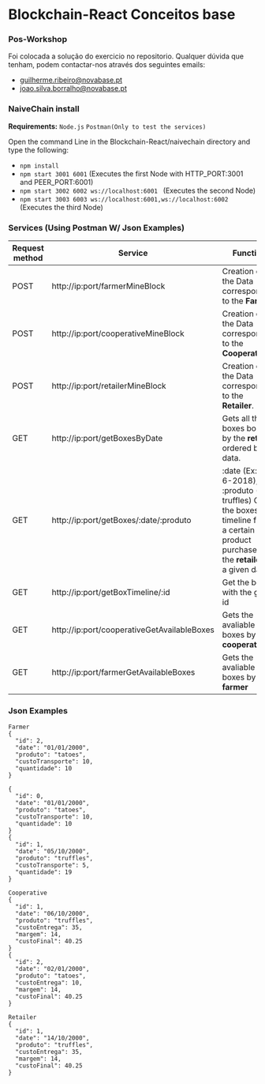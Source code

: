 # Blockchain-React Conceitos base

### Pos-Workshop 

Foi colocada a solução do exercicio no repositorio. 
Qualquer dúvida que tenham, podem contactar-nos através dos seguintes emails:

* guilherme.ribeiro@novabase.pt
* joao.silva.borralho@novabase.pt





### NaiveChain install

**Requirements:** 
`Node.js`
`Postman(Only to test the services)`

Open the command Line in the Blockchain-React/naivechain directory and type the following:

* `npm install` 
* `npm start 3001 6001` (Executes the first Node with HTTP_PORT:3001 and PEER_PORT:6001)
* `npm start 3002 6002 ws://localhost:6001 ` (Executes the second Node)
* `npm start 3003 6003 ws://localhost:6001,ws://localhost:6002` (Executes the third Node)

### Services (Using Postman W/ Json Examples)
Request method | Service      | Function
-------------- | ------------ | -------------
POST | http://ip:port/farmerMineBlock | Creation of the Data corresponding to the **Farmer**.
POST | http://ip:port/cooperativeMineBlock | Creation of the Data corresponding to the **Cooperative**.
POST | http://ip:port/retailerMineBlock | Creation of the Data corresponding to the **Retailer**.
 GET | http://ip:port/getBoxesByDate | Gets all the boxes bought by the **retailer** ordered by data.
 GET | http://ip:port/getBoxes/:date/:produto |  :date (Ex: 14-6-2018), :produto (Ex: truffles) Gets the boxes timeline from a certain product purchased by the **retailer** in a given date.
 GET | http://ip:port/getBoxTimeline/:id | Get the box with the given id
 GET | http://ip:port/cooperativeGetAvailableBoxes | Gets the avaliable boxes by the **cooperative**
 GET | http://ip:port/farmerGetAvailableBoxes | Gets the avaliable boxes by the **farmer**

### Json Examples

```
Farmer
{
  "id": 2,
  "date": "01/01/2000",
  "produto": "tatoes",
  "custoTransporte": 10,
  "quantidade": 10
}
 
{
  "id": 0,
  "date": "01/01/2000",
  "produto": "tatoes",
  "custoTransporte": 10,
  "quantidade": 10
}
{
  "id": 1,
  "date": "05/10/2000",
  "produto": "truffles",
  "custoTransporte": 5,
  "quantidade": 19
}
```
```
Cooperative
{
  "id": 1,
  "date": "06/10/2000",
  "produto": "truffles",
  "custoEntrega": 35,
  "margem": 14,
  "custoFinal": 40.25
}
{
  "id": 2,
  "date": "02/01/2000",
  "produto": "tatoes",
  "custoEntrega": 10,
  "margem": 14,
  "custoFinal": 40.25
}
```
```
Retailer
{
  "id": 1,
  "date": "14/10/2000",
  "produto": "truffles",
  "custoEntrega": 35,
  "margem": 14,
  "custoFinal": 40.25
}
```

